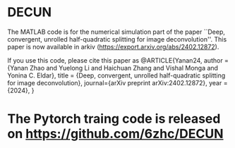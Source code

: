 # DECUN
The MATLAB code is for the numerical simulation part of the paper ``Deep, convergent, unrolled half-quadratic splitting for image deconvolution''. This paper is now available in arkiv (https://export.arxiv.org/abs/2402.12872). 

If you use this code, please cite this paper as
@ARTICLE{Yanan24,
    author = {Yanan Zhao and Yuelong Li and Haichuan Zhang and Vishal Monga and Yonina C. Eldar},
		title = {Deep, convergent, unrolled half-quadratic splitting for image deconvolution},
		journal={arXiv preprint arXiv:2402.12872},
		year = {2024},
}

# The Pytorch traing code is released on https://github.com/6zhc/DECUN
